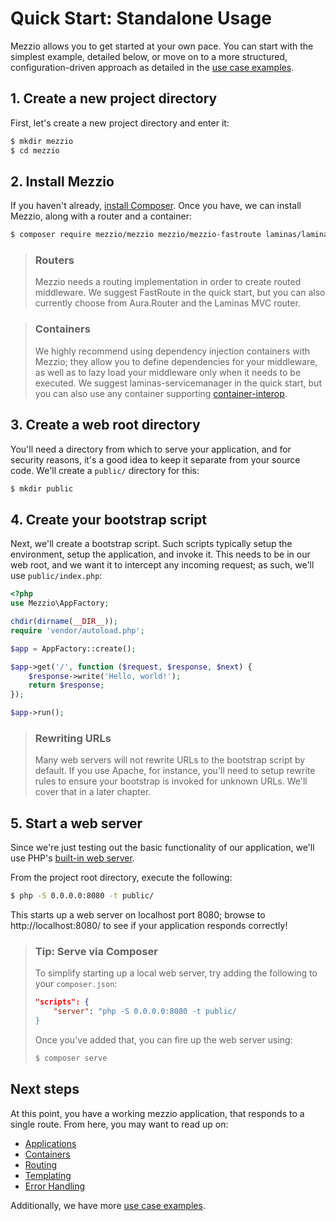 # Quick Start: Standalone Usage

Mezzio allows you to get started at your own pace. You can start with
the simplest example, detailed below, or move on to a more structured,
configuration-driven approach as detailed in the [use case examples](usage-examples.md).

## 1. Create a new project directory

First, let's create a new project directory and enter it:

```bash
$ mkdir mezzio
$ cd mezzio
```

## 2. Install Mezzio

If you haven't already, [install Composer](https://getcomposer.org). Once you
have, we can install Mezzio, along with a router and a container:

```bash
$ composer require mezzio/mezzio mezzio/mezzio-fastroute laminas/laminas-servicemanager
```

> ### Routers
>
> Mezzio needs a routing implementation in order to create routed
> middleware. We suggest FastRoute in the quick start, but you can also
> currently choose from Aura.Router and the Laminas MVC router.

> ### Containers
>
> We highly recommend using dependency injection containers with Mezzio;
> they allow you to define dependencies for your middleware, as well as to lazy
> load your middleware only when it needs to be executed. We suggest
> laminas-servicemanager in the quick start, but you can also use any container
> supporting [container-interop](https://github.com/container-interop/container-interop).

## 3. Create a web root directory

You'll need a directory from which to serve your application, and for security
reasons, it's a good idea to keep it separate from your source code. We'll
create a `public/` directory for this:

```bash
$ mkdir public
```

## 4. Create your bootstrap script

Next, we'll create a bootstrap script. Such scripts typically setup the
environment, setup the application, and invoke it. This needs to be in our web
root, and we want it to intercept any incoming request; as such, we'll use
`public/index.php`:

```php
<?php
use Mezzio\AppFactory;

chdir(dirname(__DIR__));
require 'vendor/autoload.php';

$app = AppFactory::create();

$app->get('/', function ($request, $response, $next) {
    $response->write('Hello, world!');
    return $response;
});

$app->run();
```

> ### Rewriting URLs
>
> Many web servers will not rewrite URLs to the bootstrap script by default. If
> you use Apache, for instance, you'll need to setup rewrite rules to ensure
> your bootstrap is invoked for unknown URLs. We'll cover that in a later
> chapter.

## 5. Start a web server

Since we're just testing out the basic functionality of our application, we'll
use PHP's [built-in web server](http://php.net/manual/en/features.commandline.webserver.php).

From the project root directory, execute the following:

```bash
$ php -S 0.0.0.0:8080 -t public/
```

This starts up a web server on localhost port 8080; browse to
http://localhost:8080/ to see if your application responds correctly!

> ### Tip: Serve via Composer
>
> To simplify starting up a local web server, try adding the following to your
> `composer.json`:
>
> ```json
> "scripts": {
>     "server": "php -S 0.0.0.0:8080 -t public/
> }
> ```
>
> Once you've added that, you can fire up the web server using:
>
> ```bash
> $ composer serve
> ```

## Next steps

At this point, you have a working mezzio application, that responds to
a single route. From here, you may want to read up on:

- [Applications](application.md)
- [Containers](container/intro.md)
- [Routing](router/intro.md)
- [Templating](template/intro.md)
- [Error Handling](error-handling.md)

Additionally, we have more [use case examples](usage-examples.md).
